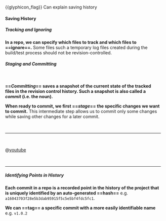 <span id="prereqs"></span>

<span id="outcomes">{{glyphicon_flag}} Can explain saving history</span>

<div id="title">

#### Saving History

</div>

<div id="body">

##### Tracking and Ignoring

**In a repo, we can specify which files to track and which files to ==ignore==.** Some files such a temporary log files created during the build/test process should not be revision-controlled.

##### Staging and Committing 

<tabs> 
  <tab header=":abc:">

**==_Committing_== saves a snapshot of the current state of the tracked files in the revision control history. Such a snapshot is also called a _commit_ (i.e. the noun).**

**When ready to commit, we first ==_stage_== the specific changes we want to commit.** This intermediate step allows us to commit only some changes while saving other changes for a later commit.

  <hr></tab>
  <tab header="{{ icon_video }}">

@[youtube](7exFDGHgQcw)

  <hr></tab>
</tabs>

##### Identifying Points in History

**Each commit in a repo is a recorded point in the history of the project that is uniquely identified by an auto-generated ==hash==** e.g. `a16043703f28e5b3dab95915f5c5e5bf4fdc5fc1`. 

**We can ==tag== a specific commit with a more easily identifiable name** e.g. `v1.0.2`

</div>

<div id="extras">
</div>